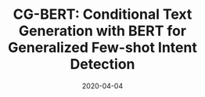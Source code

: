 ---
title: "CG-BERT: Conditional Text Generation with BERT for Generalized Few-shot Intent Detection"
collection: preprints
permalink: /publication/CG-BERT
date: 2020-04-04
venue: "CoRR abs/2004.01881"
city: 
state: ""
thumbnail: "CG-BERT.png"
teaser :
authors: "Congying Xia, Chenwei Zhang, Hoang Nguyen, Jiawei Zhang, Philip Yu"
bibtex: CG-BERT.txt
uri: CG-BERT.pdf
arxiv: https://arxiv.org/abs/2004.01881
source: 
poster: 
data:
---